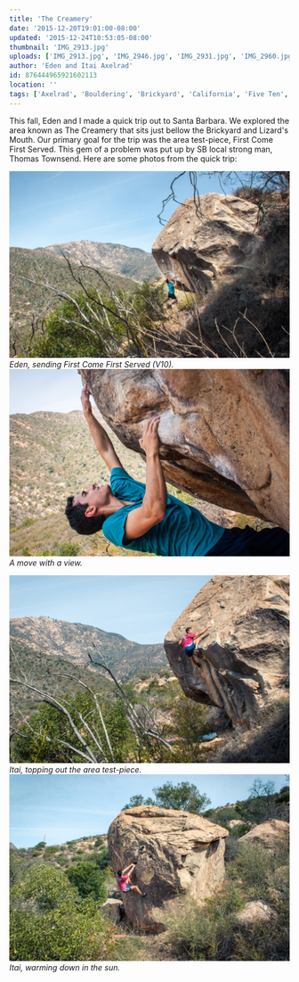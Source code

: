 ```yaml
---
title: 'The Creamery'
date: '2015-12-20T19:01:00-08:00'
updated: '2015-12-24T10:53:05-08:00'
thumbnail: 'IMG_2913.jpg'
uploads: ['IMG_2913.jpg', 'IMG_2946.jpg', 'IMG_2931.jpg', 'IMG_2960.jpg']
author: 'Eden and Itai Axelrad'
id: 876444965921602113
location: ''
tags: ['Axelrad', 'Bouldering', 'Brickyard', 'California', 'Five Ten', 'highball', 'sandstone', 'Santa Barbara']
---
```


This fall, Eden and I made a quick trip out to Santa Barbara. We explored the area known as The Creamery that sits just bellow the Brickyard and Lizard's Mouth. Our primary goal for the trip was the area test-piece, First Come First Served. This gem of a problem was put up by SB local strong man, Thomas Townsend. Here are some photos from the quick trip:

![image alt](uploads/IMG_2913.jpg)*Eden, sending First Come First Served (V10).*![image alt](uploads/IMG_2946.jpg)*A move with a view.*

![image alt](uploads/IMG_2931.jpg)*Itai, topping out the area test-piece.*![image alt](uploads/IMG_2960.jpg)*Itai, warming down in the sun.*

